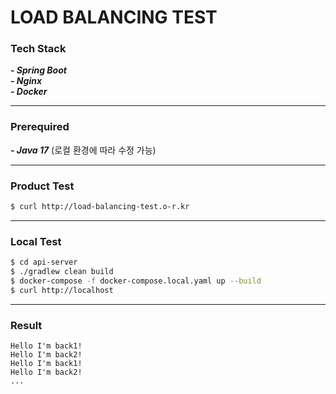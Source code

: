 # LOAD BALANCING TEST

### Tech Stack

**_- Spring Boot_**<br>
**_- Nginx_**<br>
**_- Docker_**

---

### Prerequired

**_- Java 17_** (로컬 환경에 따라 수정 가능)<br>

---

### Product Test

```sh
$ curl http://load-balancing-test.o-r.kr
```

---

### Local Test

```sh
$ cd api-server
$ ./gradlew clean build
$ docker-compose -f docker-compose.local.yaml up --build
$ curl http://localhost
```

---

### Result

```text
Hello I'm back1!
Hello I'm back2!
Hello I'm back1!
Hello I'm back2!
...
```

